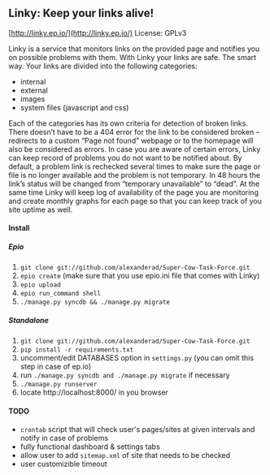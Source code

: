 ## Linky: Keep your links alive!
[http://linky.ep.io/](http://linky.ep.io/)
License: GPLv3

Linky is a service that monitors links on the provided page and notifies you on possible problems with them. 
With Linky your links are safe. The smart way. Your links are divided into the following categories:

* internal
* external
* images
* system files (javascript and css)
  
Each of the categories has its own criteria for detection of broken links. There doesn’t have to be a 404 error for the link to be considered broken – redirects to a custom “Page not found” webpage or to the homepage will also be considered as errors.
In case you are aware of certain errors, Linky can keep record of problems you do not want to be notified about.
By default, a problem link is rechecked several times to make sure the page or file is no longer available and the problem is not temporary. In 48 hours the link’s status will be changed from “temporary unavailable” to “dead”.
At the same time Linky will keep log of availability of the page you are monitoring and create monthly graphs for each page so that you can keep track of you site uptime as well.


#### Install

##### Epio
1. `git clone git://github.com/alexanderad/Super-Cow-Task-Force.git`
2. `epio create` (make sure that you use epio.ini file that comes with Linky)
3. `epio upload`
4. `epio run_command shell`
5. `./manage.py syncdb && ./manage.py migrate`

##### Standalone
1. `git clone git://github.com/alexanderad/Super-Cow-Task-Force.git`
2. `pip install -r requirements.txt` 
3. uncomment/edit DATABASES option in `settings.py` (you can omit this step in case of ep.io)
4. run `./manage.py syncdb and ./manage.py migrate` if necessary
5. `./manage.py runserver`
6. locate http://localhost:8000/ in you browser

#### TODO
* `crontab` script that will check user's pages/sites at given intervals and notify in case of problems
* fully functional dashboard & settings tabs
* allow user to add `sitemap.xml` of site that needs to be checked
* user customizible timeout
